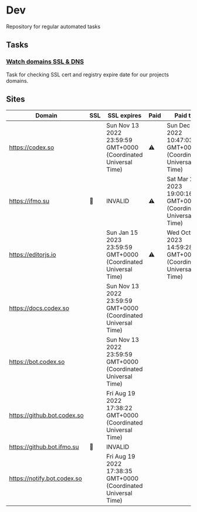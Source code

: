 # Dev

Repository for regular automated tasks

## Tasks

### [Watch domains SSL & DNS](.github/workflows/watch-domains-ssl-dns.yml)

Task for checking SSL cert and registry expire date for our projects domains.

## Sites

| Domain | SSL | SSL expires | Paid | Paid till |
| - | - | - | - | - |
| https://codex.so |  | Sun Nov 13 2022 23:59:59 GMT+0000 (Coordinated Universal Time) | ⚠️ | Sun Dec 18 2022 10:47:03 GMT+0000 (Coordinated Universal Time) |
| https://ifmo.su | 🧨 | INVALID | ⚠️ | Sat Mar 25 2023 19:00:16 GMT+0000 (Coordinated Universal Time) |
| https://editorjs.io |  | Sun Jan 15 2023 23:59:59 GMT+0000 (Coordinated Universal Time) | ⚠️ | Wed Oct 04 2023 14:59:28 GMT+0000 (Coordinated Universal Time) |
| https://docs.codex.so |  | Sun Nov 13 2022 23:59:59 GMT+0000 (Coordinated Universal Time) |  |  |
| https://bot.codex.so |  | Sun Nov 13 2022 23:59:59 GMT+0000 (Coordinated Universal Time) |  |  |
| https://github.bot.codex.so |  | Fri Aug 19 2022 17:38:22 GMT+0000 (Coordinated Universal Time) |  |  |
| https://github.bot.ifmo.su | 🧨 | INVALID |  |  |
| https://notify.bot.codex.so |  | Fri Aug 19 2022 17:38:35 GMT+0000 (Coordinated Universal Time) |  |  |
